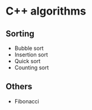 # C++ algorithms

## Sorting

 * Bubble sort
 * Insertion sort
 * Quick sort
 * Counting sort

## Others

 * Fibonacci